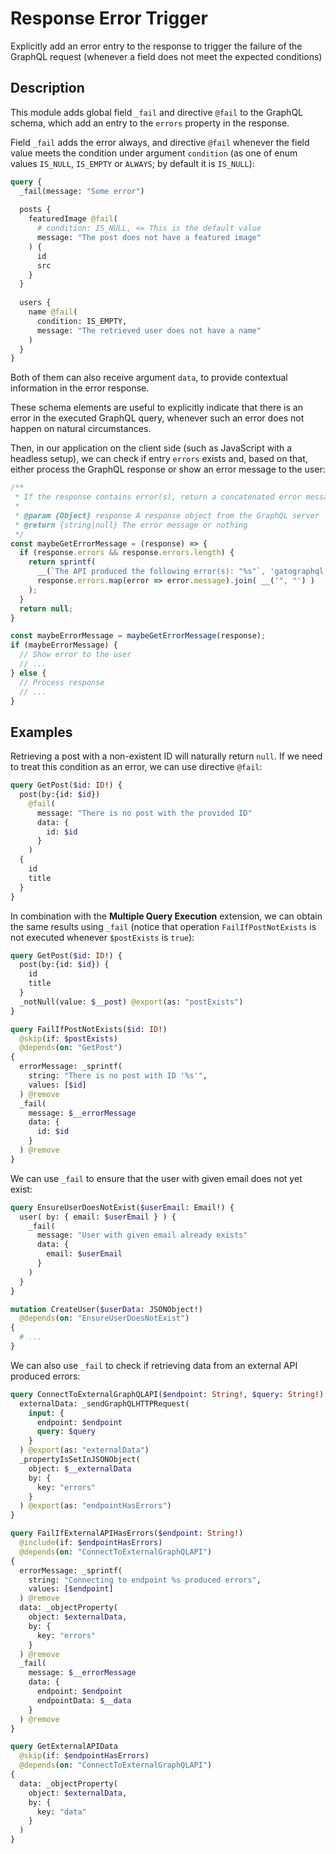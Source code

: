 # Response Error Trigger

Explicitly add an error entry to the response to trigger the failure of the GraphQL request (whenever a field does not meet the expected conditions)

## Description

This module adds global field `_fail` and directive `@fail` to the GraphQL schema, which add an entry to the `errors` property in the response.

Field `_fail` adds the error always, and directive `@fail` whenever the field value meets the condition under argument `condition` (as one of enum values `IS_NULL`, `IS_EMPTY` or `ALWAYS`; by default it is `IS_NULL`):

```graphql
query {
  _fail(message: "Some error")
  
  posts {
    featuredImage @fail(
      # condition: IS_NULL, <= This is the default value
      message: "The post does not have a featured image"
    ) {
      id
      src
    }
  }
  
  users {
    name @fail(
      condition: IS_EMPTY,
      message: "The retrieved user does not have a name"
    )
  }
}
```

Both of them can also receive argument `data`, to provide contextual information in the error response.

These schema elements are useful to explicitly indicate that there is an error in the executed GraphQL query, whenever such an error does not happen on natural circumstances.

Then, in our application on the client side (such as JavaScript with a headless setup), we can check if entry `errors` exists and, based on that, either process the GraphQL response or show an error message to the user:

```js
/**
 * If the response contains error(s), return a concatenated error message
 *
 * @param {Object} response A response object from the GraphQL server
 * @return {string|null} The error message or nothing
 */
const maybeGetErrorMessage = (response) => {
  if (response.errors && response.errors.length) {
    return sprintf(
      __(`The API produced the following error(s): "%s"`, 'gatographql'),
      response.errors.map(error => error.message).join( __('", "') )
    );
  }
  return null;
}

const maybeErrorMessage = maybeGetErrorMessage(response);
if (maybeErrorMessage) {
  // Show error to the user
  // ...
} else {
  // Process response
  // ...
}
```

## Examples

Retrieving a post with a non-existent ID will naturally return `null`. If we need to treat this condition as an error, we can use directive `@fail`:

```graphql
query GetPost($id: ID!) {
  post(by:{id: $id})
    @fail(
      message: "There is no post with the provided ID"
      data: {
        id: $id
      }
    )
  {
    id
    title
  }
}
```

In combination with the **Multiple Query Execution** extension, we can obtain the same results using `_fail` (notice that operation `FailIfPostNotExists` is not executed whenever `$postExists` is `true`):

```graphql
query GetPost($id: ID!) {
  post(by:{id: $id}) {
    id
    title
  }
  _notNull(value: $__post) @export(as: "postExists")
}

query FailIfPostNotExists($id: ID!)
  @skip(if: $postExists)
  @depends(on: "GetPost")
{
  errorMessage: _sprintf(
    string: "There is no post with ID '%s'",
    values: [$id]
  ) @remove
  _fail(
    message: $__errorMessage
    data: {
      id: $id
    }
  ) @remove
}
```

We can use `_fail` to ensure that the user with given email does not yet exist:

```graphql
query EnsureUserDoesNotExist($userEmail: Email!) {
  user( by: { email: $userEmail } ) {
    _fail(
      message: "User with given email already exists"
      data: {
        email: $userEmail
      }
    )
  }
}

mutation CreateUser($userData: JSONObject!)
  @depends(on: "EnsureUserDoesNotExist")
{
  # ...
}
```

We can also use `_fail` to check if retrieving data from an external API produced errors:

```graphql
query ConnectToExternalGraphQLAPI($endpoint: String!, $query: String!) {
  externalData: _sendGraphQLHTTPRequest(
    input: {
      endpoint: $endpoint
      query: $query
    }
  ) @export(as: "externalData")
  _propertyIsSetInJSONObject(
    object: $__externalData
    by: {
      key: "errors"
    }
  ) @export(as: "endpointHasErrors")
}

query FailIfExternalAPIHasErrors($endpoint: String!)
  @include(if: $endpointHasErrors)
  @depends(on: "ConnectToExternalGraphQLAPI")
{
  errorMessage: _sprintf(
    string: "Connecting to endpoint %s produced errors",
    values: [$endpoint]
  ) @remove
  data: _objectProperty(
    object: $externalData,
    by: {
      key: "errors"
    }
  ) @remove
  _fail(
    message: $__errorMessage
    data: {
      endpoint: $endpoint
      endpointData: $__data
    }
  ) @remove
}

query GetExternalAPIData
  @skip(if: $endpointHasErrors)
  @depends(on: "ConnectToExternalGraphQLAPI")
{
  data: _objectProperty(
    object: $externalData,
    by: {
      key: "data"
    }
  )
}
```
<!-- 
## Bundles including extension

- [“All Extensions” Bundle](../../../../../bundle-extensions/all-feature-bundled-extensions/docs/modules/all-feature-bundled-extensions/en.md)
- [“Caching” Bundle](../../../../../bundle-extensions/caching/docs/modules/caching/en.md)
- [“Deprecation” Bundle](../../../../../bundle-extensions/deprecation/docs/modules/deprecation/en.md)
- [“Multiple Query Execution” Bundle](../../../../../bundle-extensions/multiple-query-execution/docs/modules/multiple-query-execution/en.md)
- [“Persisted Queries” Bundle](../../../../../bundle-extensions/persisted-queries/docs/modules/persisted-queries/en.md)
- [“Query Functions” Bundle](../../../../../bundle-extensions/query-functions/docs/modules/query-functions/en.md)
- [“Versatile WordPress Request API” Bundle](../../../../../bundle-extensions/versatile-wordpress-request-api/docs/modules/versatile-wordpress-request-api/en.md) -->
